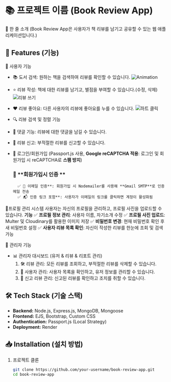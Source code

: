 # 📚 프로젝트 이름 (Book Review App)

🚀 한 줄 소개 (Book Review App은 사용자가 책 리뷰를 남기고 공유할 수 있는 웹 애플리케이션입니다.)

## 📌 Features (기능)
🔹 사용자 기능
- 📚 도서 검색: 원하는 책을 검색하여 리뷰를 확인할 수 있습니다.
     ![Animation](https://github.com/user-attachments/assets/cb1984b4-1621-43af-85ab-b6578f201e66)

- ⭐ 리뷰 작성: 책에 대한 리뷰를 남기고, 별점을 부여할 수 있습니다.(수정, 삭제)
     ![리뷰 쓰기](https://github.com/user-attachments/assets/9e10f3b5-6453-49a2-8814-33a1b5803f91)
  
- ❤️ 리뷰 좋아요: 다른 사용자의 리뷰에 좋아요를 누를 수 있습니다.
     ![하트 클릭](https://github.com/user-attachments/assets/d357580d-e846-46de-96bd-0654796518b1)
  
- 🔍 리뷰 검색 및 정렬 기능
- 💬 댓글 기능: 리뷰에 대한 댓글을 남길 수 있습니다.
- 🚨 리뷰 신고: 부적절한 리뷰를 신고할 수 있습니다.
- 🔐 로그인/회원가입 (Passport.js 사용, **Google reCAPTCHA 적용**: 로그인 및 회원가입 시 reCAPTCHA로 **스팸 방지**)
     ### 🔑 **회원가입시 인증 **
        ✅ 📩 이메일 인증**: 회원가입 시 Nodemailer를 사용해 **Gmail SMTP**로 인증 메일 전송
        ✅ 📬 인증 링크 포함**: 사용자가 이메일의 링크를 클릭하면 계정이 활성화됨

🔹프로필 관리 시스템
    사용자는 자신의 프로필을 관리하고, 프로필 사진을 업로드할 수 있습니다.
    **기능**
      ✅ **프로필 정보 관리**: 사용자 이름, 자기소개 수정
      ✅ **프로필 사진 업로드**: Multer 및 Cloudinary를 활용한 이미지 저장
      ✅ **비밀번호 변경**: 현재 비밀번호 확인 후 새 비밀번호 설정
      ✅ **사용자 리뷰 목록 확인**: 자신이 작성한 리뷰를 한눈에 조회 및 검색 가능

🔹 관리자 기능
- 📊 관리자 대시보드 (유저 & 리뷰 & 리포트 관리)
  1. 🛠 리뷰 관리: 모든 리뷰를 조회하고, 부적절한 리뷰를 삭제할 수 있습니다.
  2. 👤 사용자 관리: 사용자 목록을 확인하고, 유저 정보를 관리할 수 있습니다.
  3. 🚨 신고 리뷰 관리: 신고된 리뷰를 확인하고 조치를 취할 수 있습니다.

## 🛠️ Tech Stack (기술 스택)
- **Backend:** Node.js, Express.js, MongoDB, Mongoose
- **Frontend:** EJS, Bootstrap, Custom CSS
- **Authentication:** Passport.js (Local Strategy)
- **Deployment:** Render

## 📥 Installation (설치 방법)
1. 프로젝트 클론
   ```sh
   git clone https://github.com/your-username/book-review-app.git
   cd book-review-app
